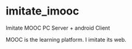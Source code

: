 # imitate_imooc
Imitate MOOC PC Server + android Client

MOOC is the learning platform. 
I imitate its web. 
